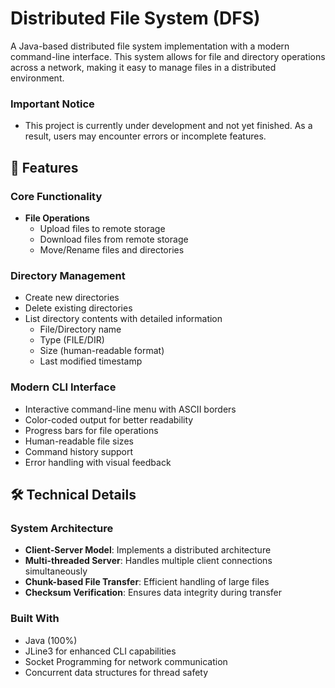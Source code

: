 # Distributed File System (DFS)

A Java-based distributed file system implementation with a modern command-line interface. This system allows for file and directory operations across a network, making it easy to manage files in a distributed environment.

### Important Notice

- This project is currently under development and not yet finished. As a result, users may encounter errors or incomplete features.



## 🌟 Features

### Core Functionality
- **File Operations**
  - Upload files to remote storage
  - Download files from remote storage
  - Move/Rename files and directories

### Directory Management
- Create new directories
- Delete existing directories
- List directory contents with detailed information
  - File/Directory name
  - Type (FILE/DIR)
  - Size (human-readable format)
  - Last modified timestamp

### Modern CLI Interface
- Interactive command-line menu with ASCII borders
- Color-coded output for better readability
- Progress bars for file operations
- Human-readable file sizes
- Command history support
- Error handling with visual feedback

## 🛠️ Technical Details

### System Architecture
- **Client-Server Model**: Implements a distributed architecture
- **Multi-threaded Server**: Handles multiple client connections simultaneously
- **Chunk-based File Transfer**: Efficient handling of large files
- **Checksum Verification**: Ensures data integrity during transfer

### Built With
- Java (100%)
- JLine3 for enhanced CLI capabilities
- Socket Programming for network communication
- Concurrent data structures for thread safety
